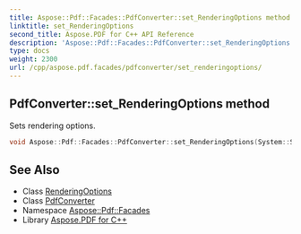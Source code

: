 ```yaml
---
title: Aspose::Pdf::Facades::PdfConverter::set_RenderingOptions method
linktitle: set_RenderingOptions
second_title: Aspose.PDF for C++ API Reference
description: 'Aspose::Pdf::Facades::PdfConverter::set_RenderingOptions method. Sets rendering options in C++.'
type: docs
weight: 2300
url: /cpp/aspose.pdf.facades/pdfconverter/set_renderingoptions/
---
```

## PdfConverter::set_RenderingOptions method


Sets rendering options.

```cpp
void Aspose::Pdf::Facades::PdfConverter::set_RenderingOptions(System::SharedPtr<Aspose::Pdf::RenderingOptions> value)
```

## See Also

* Class [RenderingOptions](../../../aspose.pdf/renderingoptions/)
* Class [PdfConverter](../)
* Namespace [Aspose::Pdf::Facades](../../)
* Library [Aspose.PDF for C++](../../../)
